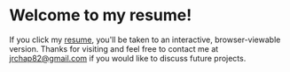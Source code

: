 # Welcome to my resume!

If you click my [resume](https://jrchapprogrammer.github.io/), you'll be taken to an interactive, browser-viewable version. Thanks for visiting and feel free to contact me at [jrchap82@gmail.com](mailto:jrchap82@gmail.com) if you would like to discuss future projects.
